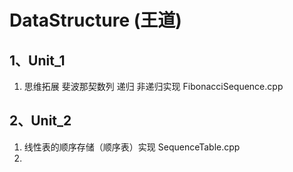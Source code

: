 # DataStructure (王道)
## 1、Unit_1
1) 思维拓展 斐波那契数列 递归 非递归实现 FibonacciSequence.cpp
   
## 2、Unit_2
1) 线性表的顺序存储（顺序表）实现 SequenceTable.cpp 
2) 